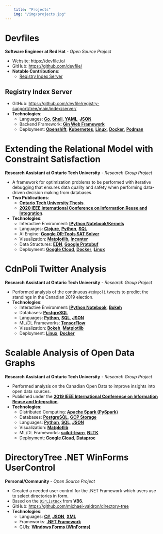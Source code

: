 ```yaml
---
    title: "Projects"
    img: "/img/projects.jpg"
---
```


# Devfiles
**Software Engineer at Red Hat** - *Open Source Project*
- Website: <a href="https://devfile.io" target="_blank">https://devfile.io/</a>
- GitHub: <a href="https://github.com/devfile/" target="_blank">https://github.com/devfile/</a>
- **Notable Contributions**:
    - [Registry Index Server](#registry-index-server)

## Registry Index Server
- GitHub: <a href="https://github.com/devfile/registry-support/tree/main/index/server/" target="_blank">https://github.com/devfile/registry-support/tree/main/index/server/</a>
- **Technologies**:
    - Languages: <a href="https://go.dev/" target="_blank">**Go**</a>, <a href="https://en.wikipedia.org/wiki/Shell_script" target="_blank">**Shell**</a>, <a href="https://www.redhat.com/en/topics/automation/what-is-yaml" target="_blank">**YAML**</a>, <a href="https://www.json.org/json-en.html" target="_blank">**JSON**</a>
    - Backend Framework: <a href="https://github.com/gin-gonic/gin" target="_blank">**Gin Web Framework**</a>
    - Deployment: <a href="https://cloud.redhat.com/learn/what-is-openshift" target="_blank">**Openshift**</a>, <a href="https://kubernetes.io/" target="_blank">**Kubernetes**</a>, <a href="https://en.wikipedia.org/wiki/Linux" target="_blank">**Linux**</a>, <a href="https://www.docker.com/" target="_target">**Docker**</a>, <a href="https://podman.io/" target="_target">**Podman**</a>

# Extending the Relational Model with Constraint Satisfaction 
**Research Assistant at Ontario Tech University** - *Research Group Project*
- A framework for optimization problems to be performed with iterative debugging that ensures data quality and safety when performing data-driven decision making from databases.
- **Two Publications**: 
    - <a href="http://ir.library.dc-uoit.ca/handle/10155/1282" target="__blank">**Ontario Tech University Thesis**</a>.
    - <a href="https://homepages.uc.edu/~niunn/IRI20/" target="_blank">**2020 IEEE International Conference on Information Reuse and Integration**</a>.
- **Technologies**:
    - Interactive Environment: <a href="https://jupyter.org/" target="_blank">**IPython Notebook/Kernels**</a>
    - Languages: <a href="https://clojure.org/" target="_blank">**Clojure**</a>, <a href="https://python.org/" target="_blank">**Python**</a>, <a href="https://en.wikipedia.org/wiki/SQL" target="_blank">**SQL**</a>
    - AI Engine: <a href="https://developers.google.com/optimization/cp/cp_solver" target="_blank">**Google OR-Tools SAT Solver**</a>
    - Visualization: <a href="https://matplotlib.org/" target="_blank">**Matplotlib**</a>, <a href="http://incanter.org/" target="_blank">**Incanter**</a>
    - Data Structures: <a href="https://github.com/edn-format/edn" target="_blank">**EDN**</a>, <a href="https://developers.google.com/protocol-buffers" target="_blank">**Google Protobuf**</a>
    - Deployment: <a href="https://cloud.google.com/" target="_blank">**Google Cloud**</a>, <a href="https://www.docker.com/" target="_target">**Docker**</a>, <a href="https://en.wikipedia.org/wiki/Linux" target="_blank">**Linux**</a>

# CdnPoli Twitter Analysis
**Research Assistant at Ontario Tech University** - *Research Group Project*
- Performed analysis of the continuous `#cdnpoli` tweets to predict the standings in the Canadian 2019 election.
- **Technologies**:
    - Interactive Environment: <a href="https://jupyter.org/" target="_blank">**IPython Notebook**</a>, <a href="https://bokeh.org/" target="_blank">**Bokeh**</a>
    - Databases: <a href="https://www.postgresql.org/" target="_blank">**PostgreSQL**</a>
    - Languages: <a href="https://python.org/" target="_blank">**Python**</a>, <a href="https://en.wikipedia.org/wiki/SQL" target="_blank">**SQL**</a>, <a href="https://www.json.org/json-en.html" target="_blank">**JSON**</a>
    - ML/DL Frameworks: <a href="https://www.tensorflow.org/" target="_blank">**TensorFlow**</a>
    - Visualization: <a href="https://bokeh.org/" target="_blank">**Bokeh**</a>, <a href="https://matplotlib.org/" target="_blank">**Matplotlib**</a>
    - Deployment: <a href="https://en.wikipedia.org/wiki/Linux" target="_blank">**Linux**</a>, <a href="https://www.docker.com/" target="_target">**Docker**</a>

# Scalable Analysis of Open Data Graphs
**Research Assistant at Ontario Tech University** -
*Research Group Project*
- Performed analysis on the Canadian Open Data to improve insights into open data sources.
- Published under the **<a href="http://www.sis.pitt.edu/lersais/iri/2019/" target="_blank">2019 IEEE International Conference on Information Reuse and Integration</a>**.
- **Technologies**:
    - Distributed Computing: <a href="https://spark.apache.org/" target="_blank">**Apache Spark (PySpark)**</a>
    - Databases: <a href="https://www.postgresql.org/" target="_blank">**PostgreSQL**</a>, <a href="https://cloud.google.com/storage" target="_blank">**GCP Storage**</a>
    - Languages: <a href="https://python.org/" target="_blank">**Python**</a>, <a href="https://en.wikipedia.org/wiki/SQL" target="_blank">**SQL**</a>, <a href="https://www.json.org/json-en.html" target="_blank">**JSON**</a>
    - Visualization: <a href="https://matplotlib.org/" target="_blank">**Matplotlib**</a>
    - ML/DL Frameworks: <a href="https://scikit-learn.org/stable/" target="_blank">**scikit-learn**</a>, <a href="https://www.nltk.org/" target="_blank">**NLTK**</a>
    - Deployment: <a href="https://cloud.google.com/" target="_blank">**Google Cloud**</a>, <a href="https://cloud.google.com/dataproc" target="_blank">**Dataproc**</a>

# DirectoryTree .NET WinForms UserControl
**Personal/Community** - *Open Source Project*
- Created a needed user control for the .NET Framework which users use to select directories in form.
- Based on the <a href="https://docs.microsoft.com/en-us/dotnet/api/microsoft.visualbasic.compatibility.vb6.dirlistbox?view=netframework-4.8" target="_blank">`DirListBox`</a> from **VB6**.
- GitHub: <a href="https://github.com/michael-valdron/directory-tree" target="_blank">https://github.com/michael-valdron/directory-tree</a>
- **Technologies**:
    - Languages: <a href="https://docs.microsoft.com/en-us/dotnet/csharp/" target="_blank">**C#**</a>, <a href="https://www.json.org/json-en.html" target="_blank">**JSON**</a>, <a href="https://www.w3.org/XML/" target="_blank">**XML**</a>
    - Frameworks: <a href="https://dotnet.microsoft.com/learn/dotnet/what-is-dotnet-framework" target="_blank">**.NET Framework**</a>
    - GUIs: <a href="https://docs.microsoft.com/en-us/dotnet/desktop/winforms/?view=netdesktop-5.0" target="_blank">**Windows Forms (WinForms)**</a>
<!-- , <a href="https://en.wikipedia.org/wiki/Extensible_Application_Markup_Language" target="_blank">**XAML**</a> -->
<!-- , <a href="https://docs.microsoft.com/en-us/dotnet/desktop/wpf/?view=netdesktop-5.0" target="_blank">**Windows Presentation Foundation (WPF)**</a> -->
